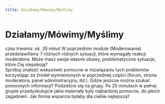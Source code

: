 ```yaml
---
title: Działamy/Mówimy/Myślimy
---
```

# Działamy/Mówimy/Myślimy

*czas trwania: ok. 35 minut*
W poprzednim module (Moderowanie) przedstawiliśmy 7 różnych różnych sytuacji, które wymagały reakcji moderatora. Może masz swoje własne obawy, problematyczne sytuacje, które Cię niepokoją?  
Spróbuj znaleźć wskazówki pomocne w rozwiązaniu tych problemów korzystając ze źródeł wymienionych w poprzedniej części (forum, strona moderatora, panel administracyjny, itd.). Gdzie jeszcze można szukać pomocnych informacji?
Podzielcie się  na grupy. Po 25 minutach w pełnej grupie przedyskutujcie jakie materiały były najbardziej pomocne, do jakich zagadnień. Jak forma wsparcia byłaby dla ciebie najlepsza?
